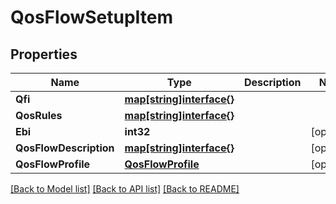 # QosFlowSetupItem

## Properties
Name | Type | Description | Notes
------------ | ------------- | ------------- | -------------
**Qfi** | [**map[string]interface{}**](object.md) |  | 
**QosRules** | [**map[string]interface{}**](object.md) |  | 
**Ebi** | **int32** |  | [optional] 
**QosFlowDescription** | [**map[string]interface{}**](object.md) |  | [optional] 
**QosFlowProfile** | [**QosFlowProfile**](QosFlowProfile.md) |  | [optional] 

[[Back to Model list]](../README.md#documentation-for-models) [[Back to API list]](../README.md#documentation-for-api-endpoints) [[Back to README]](../README.md)


